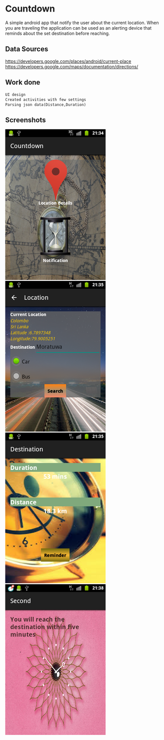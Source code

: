 # Countdown 
A simple android app that notify the user about the current location. When you are traveling the application can be used as an alerting device that reminds about the set destination before reaching.

## Data Sources
https://developers.google.com/places/android/current-place<br/>
https://developers.google.com/maps/documentation/directions/

## Work done
	
	UI design 
	Created activities with few settings 
	Parsing json data(Distance,Duration) 	

## Screenshots

![Home](https://github.com/AndroidJamSriLanka/Countdown/blob/master/UI_design/home.png "Home page")<br/>
![Second](https://github.com/AndroidJamSriLanka/Countdown/blob/master/UI_design/second.png "Second page")<br/>
![Destination](https://github.com/AndroidJamSriLanka/Countdown/blob/master/UI_design/third.png "Destination details")<br/>
![Notification](https://github.com/AndroidJamSriLanka/Countdown/blob/master/UI_design/fourth.png "Notification")




